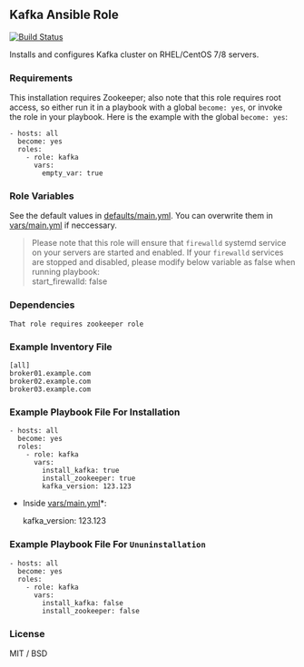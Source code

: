 ## Kafka Ansible Role

[![Build Status](https://travis-ci.org/bilalcaliskan/kafka-ansible-role.svg?branch=master)](https://travis-ci.org/bilalcaliskan/kafka-ansible-role)

Installs and configures Kafka cluster on RHEL/CentOS 7/8 servers.

### Requirements

This installation requires Zookeeper; also note that this role requires root access, so either run it in a playbook with a global `become: yes`, or invoke the role in your playbook. Here is the example with the global `become: yes`:

    - hosts: all
      become: yes
      roles:
        - role: kafka
          vars:
            empty_var: true

### Role Variables

See the default values in [defaults/main.yml](defaults/main.yml). You can overwrite them in [vars/main.yml](vars/main.yml) if neccessary.

> Please note that this role will ensure that `firewalld` systemd service on your servers are started and enabled. If your `firewalld` services are stopped and disabled, please modify below variable as false when running playbook:  
> start_firewalld: false

### Dependencies

    That role requires zookeeper role

### Example Inventory File

    [all]
    broker01.example.com
    broker02.example.com
    broker03.example.com

### Example Playbook File For Installation

    - hosts: all
      become: yes
      roles:
        - role: kafka
          vars:
            install_kafka: true
            install_zookeeper: true
            kafka_version: 123.123

* Inside [vars/main.yml](vars/main.yml)*:

    kafka_version: 123.123

### Example Playbook File For `Ununinstallation`

    - hosts: all
      become: yes
      roles:
        - role: kafka
          vars:
            install_kafka: false
            install_zookeeper: false

### License

MIT / BSD
